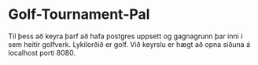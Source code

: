 # Golf-Tournament-Pal

Til þess að keyra þarf að hafa postgres uppsett og gagnagrunn þar inni í sem heitir golfverk. Lykilorðið er golf.
Við keyrslu er hægt að opna síðuna á localhost porti 8080.
